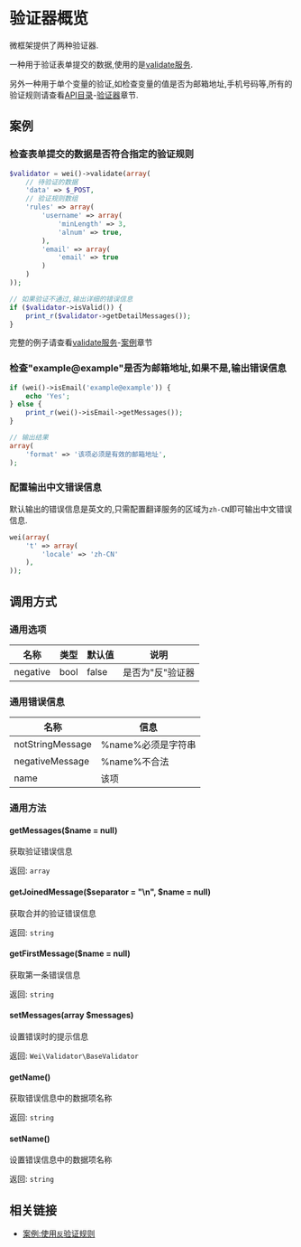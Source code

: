 验证器概览
==========

微框架提供了两种验证器.

一种用于验证表单提交的数据,使用的是[validate服务](../api/validate.md).

另外一种用于单个变量的验证,如检查变量的值是否为邮箱地址,手机号码等,所有的验证规则请查看[API目录](../#api参考目录)-[验证器](../#验证器)章节.

案例
----

### 检查表单提交的数据是否符合指定的验证规则

```php
$validator = wei()->validate(array(
    // 待验证的数据
    'data' => $_POST,
    // 验证规则数组
    'rules' => array(
        'username' => array(
            'minLength' => 3,
            'alnum' => true,
        ),
        'email' => array(
            'email' => true
        )
    )
));

// 如果验证不通过,输出详细的错误信息
if ($validator->isValid()) {
    print_r($validator->getDetailMessages());
}
```

完整的例子请查看[validate服务](../api/validate.md)-[案例](../api/validate.md#案例)章节

### 检查"example@example"是否为邮箱地址,如果不是,输出错误信息

```php
if (wei()->isEmail('example@example')) {
    echo 'Yes';
} else {
    print_r(wei()->isEmail->getMessages());
}

// 输出结果
array(
    'format' => '该项必须是有效的邮箱地址',
);
```

### 配置输出中文错误信息

默认输出的错误信息是英文的,只需配置翻译服务的区域为`zh-CN`即可输出中文错误信息.

```php
wei(array(
    't' => array(
        'locale' => 'zh-CN'
    ),
));
```

调用方式
--------

### 通用选项

名称           | 类型    | 默认值  | 说明
---------------|---------|---------|------
negative       | bool    | false   | 是否为"反"验证器

### 通用错误信息

名称                   | 信息
-----------------------|------
notStringMessage       | %name%必须是字符串
negativeMessage        | %name%不合法
name                   | 该项

### 通用方法

#### getMessages($name = null)

获取验证错误信息

返回: `array`

#### getJoinedMessage($separator = "\n", $name = null)

获取合并的验证错误信息

返回: `string`

#### getFirstMessage($name = null)

获取第一条错误信息

返回: `string`

#### setMessages(array $messages)

设置错误时的提示信息

返回: `Wei\Validator\BaseValidator`

#### getName()

获取错误信息中的数据项名称

返回: `string`

#### setName()

设置错误信息中的数据项名称

返回: `string`


相关链接
--------

* [案例:使用`反`验证规则](../api/validate.md#%E6%A1%88%E4%BE%8B%E4%BD%BF%E7%94%A8%E5%8F%8D%E9%AA%8C%E8%AF%81%E8%A7%84%E5%88%99)
